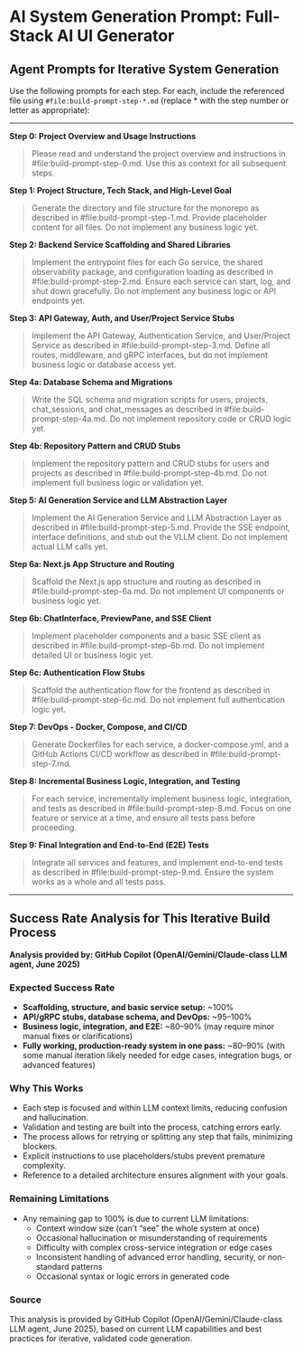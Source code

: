 # AI System Generation Prompt: Full-Stack AI UI Generator

## Agent Prompts for Iterative System Generation

Use the following prompts for each step. For each, include the referenced file using `#file:build-prompt-step-*.md` (replace * with the step number or letter as appropriate):

---

**Step 0: Project Overview and Usage Instructions**
> Please read and understand the project overview and instructions in #file:build-prompt-step-0.md. Use this as context for all subsequent steps.

**Step 1: Project Structure, Tech Stack, and High-Level Goal**
> Generate the directory and file structure for the monorepo as described in #file:build-prompt-step-1.md. Provide placeholder content for all files. Do not implement any business logic yet.

**Step 2: Backend Service Scaffolding and Shared Libraries**
> Implement the entrypoint files for each Go service, the shared observability package, and configuration loading as described in #file:build-prompt-step-2.md. Ensure each service can start, log, and shut down gracefully. Do not implement any business logic or API endpoints yet.

**Step 3: API Gateway, Auth, and User/Project Service Stubs**
> Implement the API Gateway, Authentication Service, and User/Project Service as described in #file:build-prompt-step-3.md. Define all routes, middleware, and gRPC interfaces, but do not implement business logic or database access yet.

**Step 4a: Database Schema and Migrations**
> Write the SQL schema and migration scripts for users, projects, chat_sessions, and chat_messages as described in #file:build-prompt-step-4a.md. Do not implement repository code or CRUD logic yet.

**Step 4b: Repository Pattern and CRUD Stubs**
> Implement the repository pattern and CRUD stubs for users and projects as described in #file:build-prompt-step-4b.md. Do not implement full business logic or validation yet.

**Step 5: AI Generation Service and LLM Abstraction Layer**
> Implement the AI Generation Service and LLM Abstraction Layer as described in #file:build-prompt-step-5.md. Provide the SSE endpoint, interface definitions, and stub out the VLLM client. Do not implement actual LLM calls yet.

**Step 6a: Next.js App Structure and Routing**
> Scaffold the Next.js app structure and routing as described in #file:build-prompt-step-6a.md. Do not implement UI components or business logic yet.

**Step 6b: ChatInterface, PreviewPane, and SSE Client**
> Implement placeholder components and a basic SSE client as described in #file:build-prompt-step-6b.md. Do not implement detailed UI or business logic yet.

**Step 6c: Authentication Flow Stubs**
> Scaffold the authentication flow for the frontend as described in #file:build-prompt-step-6c.md. Do not implement full authentication logic yet.

**Step 7: DevOps - Docker, Compose, and CI/CD**
> Generate Dockerfiles for each service, a docker-compose.yml, and a GitHub Actions CI/CD workflow as described in #file:build-prompt-step-7.md.

**Step 8: Incremental Business Logic, Integration, and Testing**
> For each service, incrementally implement business logic, integration, and tests as described in #file:build-prompt-step-8.md. Focus on one feature or service at a time, and ensure all tests pass before proceeding.

**Step 9: Final Integration and End-to-End (E2E) Tests**
> Integrate all services and features, and implement end-to-end tests as described in #file:build-prompt-step-9.md. Ensure the system works as a whole and all tests pass.

---

## Success Rate Analysis for This Iterative Build Process

**Analysis provided by: GitHub Copilot (OpenAI/Gemini/Claude-class LLM agent, June 2025)**

### Expected Success Rate

- **Scaffolding, structure, and basic service setup:** ~100%
- **API/gRPC stubs, database schema, and DevOps:** ~95–100%
- **Business logic, integration, and E2E:** ~80–90% (may require minor manual fixes or clarifications)
- **Fully working, production-ready system in one pass:** ~80–90% (with some manual iteration likely needed for edge cases, integration bugs, or advanced features)

### Why This Works
- Each step is focused and within LLM context limits, reducing confusion and hallucination.
- Validation and testing are built into the process, catching errors early.
- The process allows for retrying or splitting any step that fails, minimizing blockers.
- Explicit instructions to use placeholders/stubs prevent premature complexity.
- Reference to a detailed architecture ensures alignment with your goals.

### Remaining Limitations
- Any remaining gap to 100% is due to current LLM limitations:
  - Context window size (can’t “see” the whole system at once)
  - Occasional hallucination or misunderstanding of requirements
  - Difficulty with complex cross-service integration or edge cases
  - Inconsistent handling of advanced error handling, security, or non-standard patterns
  - Occasional syntax or logic errors in generated code

### Source
This analysis is provided by GitHub Copilot (OpenAI/Gemini/Claude-class LLM agent, June 2025), based on current LLM capabilities and best practices for iterative, validated code generation.
